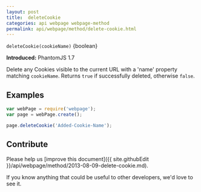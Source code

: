 ```yaml
---
layout: post
title:  deleteCookie
categories: api webpage webpage-method
permalink: api/webpage/method/delete-cookie.html
---
```


`deleteCookie(cookieName)` {boolean}

**Introduced:** PhantomJS 1.7

Delete any Cookies visible to the current URL with a 'name' property matching `cookieName`. Returns `true` if successfully deleted, otherwise `false`.

## Examples

```javascript
var webPage = require('webpage');
var page = webPage.create();

page.deleteCookie('Added-Cookie-Name');
```

## Contribute

Please help us [improve this document]({{ site.githubEdit }}/api/webpage/method/2013-08-09-delete-cookie.md).

If you know anything that could be useful to other developers, we'd love to see it.


